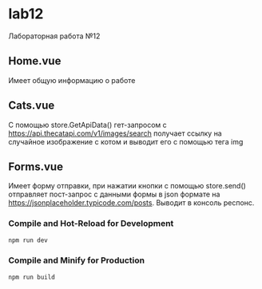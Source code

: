 # lab12

Лабораторная работа №12

## Home.vue

Имеет общую информацию о работе

## Cats.vue

С помощью store.GetApiData() гет-запросом с https://api.thecatapi.com/v1/images/search получает ссылку на случайное изображение с котом и выводит его с помощью тега img

## Forms.vue

Имеет форму отправки, при нажатии кнопки с помощью store.send() отправляет пост-запрос с данными формы в json формате на https://jsonplaceholder.typicode.com/posts. Выводит в консоль респонс.

### Compile and Hot-Reload for Development

```sh
npm run dev
```

### Compile and Minify for Production

```sh
npm run build
```
